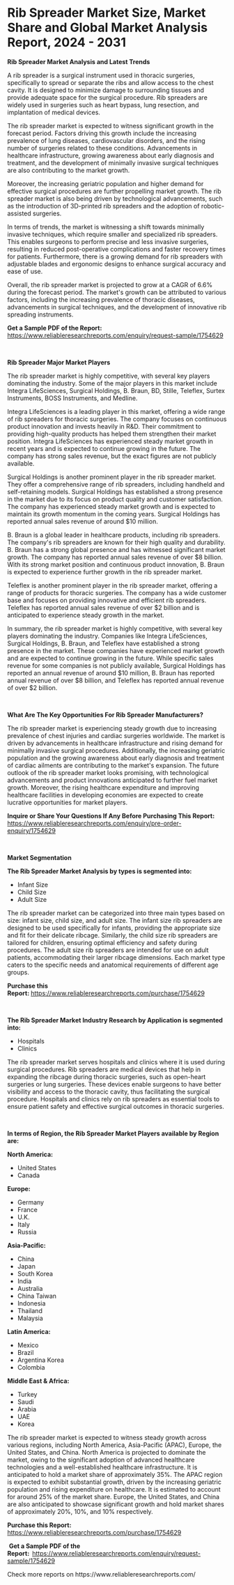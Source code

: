 <p><h1>Rib Spreader Market Size, Market Share and Global Market Analysis Report, 2024 - 2031</h1></p><p><strong>Rib Spreader Market Analysis and Latest Trends</strong></p>
<p><p>A rib spreader is a surgical instrument used in thoracic surgeries, specifically to spread or separate the ribs and allow access to the chest cavity. It is designed to minimize damage to surrounding tissues and provide adequate space for the surgical procedure. Rib spreaders are widely used in surgeries such as heart bypass, lung resection, and implantation of medical devices.</p><p>The rib spreader market is expected to witness significant growth in the forecast period. Factors driving this growth include the increasing prevalence of lung diseases, cardiovascular disorders, and the rising number of surgeries related to these conditions. Advancements in healthcare infrastructure, growing awareness about early diagnosis and treatment, and the development of minimally invasive surgical techniques are also contributing to the market growth.</p><p>Moreover, the increasing geriatric population and higher demand for effective surgical procedures are further propelling market growth. The rib spreader market is also being driven by technological advancements, such as the introduction of 3D-printed rib spreaders and the adoption of robotic-assisted surgeries.</p><p>In terms of trends, the market is witnessing a shift towards minimally invasive techniques, which require smaller and specialized rib spreaders. This enables surgeons to perform precise and less invasive surgeries, resulting in reduced post-operative complications and faster recovery times for patients. Furthermore, there is a growing demand for rib spreaders with adjustable blades and ergonomic designs to enhance surgical accuracy and ease of use.</p><p>Overall, the rib spreader market is projected to grow at a CAGR of 6.6% during the forecast period. The market's growth can be attributed to various factors, including the increasing prevalence of thoracic diseases, advancements in surgical techniques, and the development of innovative rib spreading instruments.</p></p>
<p><strong>Get a Sample PDF of the Report:&nbsp;</strong> <a href="https://www.reliableresearchreports.com/enquiry/request-sample/1754629">https://www.reliableresearchreports.com/enquiry/request-sample/1754629</a></p>
<p>&nbsp;</p>
<p><strong>Rib Spreader Major Market Players</strong></p>
<p><p>The rib spreader market is highly competitive, with several key players dominating the industry. Some of the major players in this market include Integra LifeSciences, Surgical Holdings, B. Braun, BD, Stille, Teleflex, Surtex Instruments, BOSS Instruments, and Medline.</p><p>Integra LifeSciences is a leading player in this market, offering a wide range of rib spreaders for thoracic surgeries. The company focuses on continuous product innovation and invests heavily in R&D. Their commitment to providing high-quality products has helped them strengthen their market position. Integra LifeSciences has experienced steady market growth in recent years and is expected to continue growing in the future. The company has strong sales revenue, but the exact figures are not publicly available.</p><p>Surgical Holdings is another prominent player in the rib spreader market. They offer a comprehensive range of rib spreaders, including handheld and self-retaining models. Surgical Holdings has established a strong presence in the market due to its focus on product quality and customer satisfaction. The company has experienced steady market growth and is expected to maintain its growth momentum in the coming years. Surgical Holdings has reported annual sales revenue of around $10 million.</p><p>B. Braun is a global leader in healthcare products, including rib spreaders. The company's rib spreaders are known for their high quality and durability. B. Braun has a strong global presence and has witnessed significant market growth. The company has reported annual sales revenue of over $8 billion. With its strong market position and continuous product innovation, B. Braun is expected to experience further growth in the rib spreader market.</p><p>Teleflex is another prominent player in the rib spreader market, offering a range of products for thoracic surgeries. The company has a wide customer base and focuses on providing innovative and efficient rib spreaders. Teleflex has reported annual sales revenue of over $2 billion and is anticipated to experience steady growth in the market.</p><p>In summary, the rib spreader market is highly competitive, with several key players dominating the industry. Companies like Integra LifeSciences, Surgical Holdings, B. Braun, and Teleflex have established a strong presence in the market. These companies have experienced market growth and are expected to continue growing in the future. While specific sales revenue for some companies is not publicly available, Surgical Holdings has reported an annual revenue of around $10 million, B. Braun has reported annual revenue of over $8 billion, and Teleflex has reported annual revenue of over $2 billion.</p></p>
<p>&nbsp;</p>
<p><strong>What Are The Key Opportunities For Rib Spreader Manufacturers?</strong></p>
<p><p>The rib spreader market is experiencing steady growth due to increasing prevalence of chest injuries and cardiac surgeries worldwide. The market is driven by advancements in healthcare infrastructure and rising demand for minimally invasive surgical procedures. Additionally, the increasing geriatric population and the growing awareness about early diagnosis and treatment of cardiac ailments are contributing to the market's expansion. The future outlook of the rib spreader market looks promising, with technological advancements and product innovations anticipated to further fuel market growth. Moreover, the rising healthcare expenditure and improving healthcare facilities in developing economies are expected to create lucrative opportunities for market players.</p></p>
<p><strong>Inquire or Share Your Questions If Any Before Purchasing This Report:</strong> <a href="https://www.reliableresearchreports.com/enquiry/pre-order-enquiry/1754629">https://www.reliableresearchreports.com/enquiry/pre-order-enquiry/1754629</a></p>
<p>&nbsp;</p>
<p><strong>Market Segmentation</strong></p>
<p><strong>The Rib Spreader Market Analysis by types is segmented into:</strong></p>
<p><ul><li>Infant Size</li><li>Child Size</li><li>Adult Size</li></ul></p>
<p><p>The rib spreader market can be categorized into three main types based on size: infant size, child size, and adult size. The infant size rib spreaders are designed to be used specifically for infants, providing the appropriate size and fit for their delicate ribcage. Similarly, the child size rib spreaders are tailored for children, ensuring optimal efficiency and safety during procedures. The adult size rib spreaders are intended for use on adult patients, accommodating their larger ribcage dimensions. Each market type caters to the specific needs and anatomical requirements of different age groups.</p></p>
<p><strong>Purchase this Report:&nbsp;</strong><a href="https://www.reliableresearchreports.com/purchase/1754629">https://www.reliableresearchreports.com/purchase/1754629</a></p>
<p>&nbsp;</p>
<p><strong>The Rib Spreader Market Industry Research by Application is segmented into:</strong></p>
<p><ul><li>Hospitals</li><li>Clinics</li></ul></p>
<p><p>The rib spreader market serves hospitals and clinics where it is used during surgical procedures. Rib spreaders are medical devices that help in expanding the ribcage during thoracic surgeries, such as open-heart surgeries or lung surgeries. These devices enable surgeons to have better visibility and access to the thoracic cavity, thus facilitating the surgical procedure. Hospitals and clinics rely on rib spreaders as essential tools to ensure patient safety and effective surgical outcomes in thoracic surgeries.</p></p>
<p>&nbsp;</p>
<p><strong>In terms of Region, the Rib Spreader Market Players available by Region are:</strong></p>
<p>
    <p> <strong> North America: </strong>
        <ul>
            <li>United States</li>
            <li>Canada</li>
        </ul>
        </p> 
    <p> <strong> Europe: </strong>
        <ul>
            <li>Germany</li>
            <li>France</li>
            <li>U.K.</li>
            <li>Italy</li>
            <li>Russia</li>
        </ul>
        </p> 
    <p> <strong> Asia-Pacific: </strong>
        <ul>
            <li>China</li>
            <li>Japan</li>
            <li>South Korea</li>
            <li>India</li>
            <li>Australia</li>
            <li>China Taiwan</li>
            <li>Indonesia</li>
            <li>Thailand</li>
            <li>Malaysia</li>
        </ul>
        </p> 
    <p> <strong> Latin America: </strong>
        <ul>
            <li>Mexico</li>
            <li>Brazil</li>
            <li>Argentina Korea</li>
            <li>Colombia</li>
        </ul>
        </p> 
    <p> <strong> Middle East & Africa: </strong>
        <ul>
            <li>Turkey</li>
            <li>Saudi</li>
            <li>Arabia</li>
            <li>UAE</li>
            <li>Korea</li>
        </ul>
    </p>
    </p>
<p><p>The rib spreader market is expected to witness steady growth across various regions, including North America, Asia-Pacific (APAC), Europe, the United States, and China. North America is projected to dominate the market, owing to the significant adoption of advanced healthcare technologies and a well-established healthcare infrastructure. It is anticipated to hold a market share of approximately 35%. The APAC region is expected to exhibit substantial growth, driven by the increasing geriatric population and rising expenditure on healthcare. It is estimated to account for around 25% of the market share. Europe, the United States, and China are also anticipated to showcase significant growth and hold market shares of approximately 20%, 10%, and 10% respectively.</p></p>
<p><strong>Purchase this Report: </strong><a href="https://www.reliableresearchreports.com/purchase/1754629">https://www.reliableresearchreports.com/purchase/1754629</a></p>
<p>&nbsp;<strong>Get a Sample PDF of the Report:&nbsp;&nbsp;</strong><a href="https://www.reliableresearchreports.com/enquiry/request-sample/1754629">https://www.reliableresearchreports.com/enquiry/request-sample/1754629</a></p>
<p><strong></strong></p>
<p>Check more reports on https://www.reliableresearchreports.com/</p>